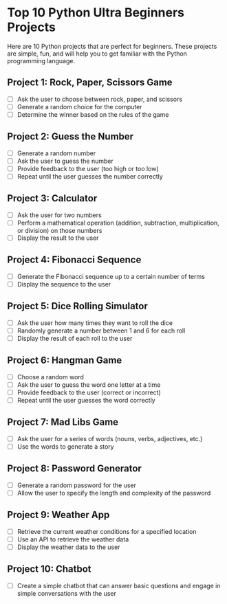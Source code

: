 # Top 10 Python Ultra Beginners Projects

Here are 10 Python projects that are perfect for beginners. These projects are simple, fun, and will help you to get familiar with the Python programming language.

## Project 1: Rock, Paper, Scissors Game

- [ ] Ask the user to choose between rock, paper, and scissors
- [ ] Generate a random choice for the computer
- [ ] Determine the winner based on the rules of the game

## Project 2: Guess the Number

- [ ] Generate a random number
- [ ] Ask the user to guess the number
- [ ] Provide feedback to the user (too high or too low)
- [ ] Repeat until the user guesses the number correctly

## Project 3: Calculator

- [ ] Ask the user for two numbers
- [ ] Perform a mathematical operation (addition, subtraction, multiplication, or division) on those numbers
- [ ] Display the result to the user

## Project 4: Fibonacci Sequence

- [ ] Generate the Fibonacci sequence up to a certain number of terms
- [ ] Display the sequence to the user

## Project 5: Dice Rolling Simulator

- [ ] Ask the user how many times they want to roll the dice
- [ ] Randomly generate a number between 1 and 6 for each roll
- [ ] Display the result of each roll to the user

## Project 6: Hangman Game

- [ ] Choose a random word
- [ ] Ask the user to guess the word one letter at a time
- [ ] Provide feedback to the user (correct or incorrect)
- [ ] Repeat until the user guesses the word correctly

## Project 7: Mad Libs Game

- [ ] Ask the user for a series of words (nouns, verbs, adjectives, etc.)
- [ ] Use the words to generate a story

## Project 8: Password Generator

- [ ] Generate a random password for the user
- [ ] Allow the user to specify the length and complexity of the password

## Project 9: Weather App

- [ ] Retrieve the current weather conditions for a specified location
- [ ] Use an API to retrieve the weather data
- [ ] Display the weather data to the user

## Project 10: Chatbot

- [ ] Create a simple chatbot that can answer basic questions and engage in simple conversations with the user
